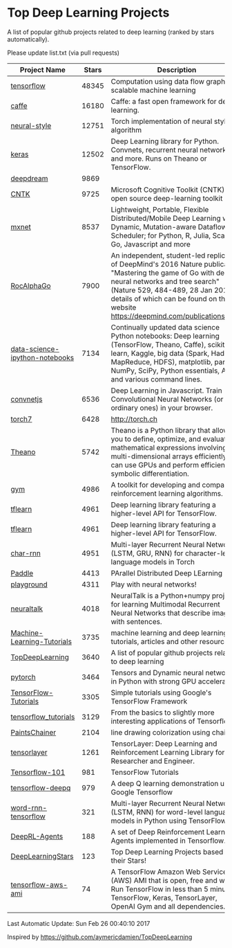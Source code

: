 # Top Deep Learning Projects
A list of popular github projects related to deep learning (ranked by stars automatically).

Please update list.txt (via pull requests)

| Project Name| Stars | Description 
| ------- | ------ | ------  
| [tensorflow](https://github.com/tensorflow/tensorflow) | 48345 | Computation using data flow graphs for scalable machine learning |  
| [caffe](https://github.com/BVLC/caffe) | 16180 | Caffe: a fast open framework for deep learning. |  
| [neural-style](https://github.com/jcjohnson/neural-style) | 12751 | Torch implementation of neural style algorithm |  
| [keras](https://github.com/fchollet/keras) | 12502 | Deep Learning library for Python. Convnets, recurrent neural networks, and more. Runs on Theano or TensorFlow. |  
| [deepdream](https://github.com/google/deepdream) | 9869 |  |  
| [CNTK](https://github.com/Microsoft/CNTK) | 9725 | Microsoft Cognitive Toolkit (CNTK), an open source deep-learning toolkit |  
| [mxnet](https://github.com/dmlc/mxnet) | 8537 | Lightweight, Portable, Flexible Distributed/Mobile Deep Learning with Dynamic, Mutation-aware Dataflow Dep Scheduler; for Python, R, Julia, Scala, Go, Javascript and more |  
| [RocAlphaGo](https://github.com/Rochester-NRT/RocAlphaGo) | 7900 | An independent, student-led replication of DeepMind's 2016 Nature publication, "Mastering the game of Go with deep neural networks and tree search" (Nature 529, 484-489, 28 Jan 2016), details of which can be found on their website https://deepmind.com/publications.html. |  
| [data-science-ipython-notebooks](https://github.com/donnemartin/data-science-ipython-notebooks) | 7134 | Continually updated data science Python notebooks: Deep learning (TensorFlow, Theano, Caffe), scikit-learn, Kaggle, big data (Spark, Hadoop MapReduce, HDFS), matplotlib, pandas, NumPy, SciPy, Python essentials, AWS, and various command lines. |  
| [convnetjs](https://github.com/karpathy/convnetjs) | 6536 | Deep Learning in Javascript. Train Convolutional Neural Networks (or ordinary ones) in your browser. |  
| [torch7](https://github.com/torch/torch7) | 6428 | http://torch.ch |  
| [Theano](https://github.com/Theano/Theano) | 5742 | Theano is a Python library that allows you to define, optimize, and evaluate mathematical expressions involving multi-dimensional arrays efficiently. It can use GPUs and perform efficient symbolic differentiation. |  
| [gym](https://github.com/openai/gym) | 4986 | A toolkit for developing and comparing reinforcement learning algorithms. |  
| [tflearn](https://github.com/tflearn/tflearn) | 4961 | Deep learning library featuring a higher-level API for TensorFlow. |  
| [tflearn](https://github.com/tflearn/tflearn) | 4961 | Deep learning library featuring a higher-level API for TensorFlow. |  
| [char-rnn](https://github.com/karpathy/char-rnn) | 4951 | Multi-layer Recurrent Neural Networks (LSTM, GRU, RNN) for character-level language models in Torch |  
| [Paddle](https://github.com/PaddlePaddle/Paddle) | 4413 | PArallel Distributed Deep LEarning |  
| [playground](https://github.com/tensorflow/playground) | 4311 | Play with neural networks! |  
| [neuraltalk](https://github.com/karpathy/neuraltalk) | 4018 | NeuralTalk is a Python+numpy project for learning Multimodal Recurrent Neural Networks that describe images with sentences. |  
| [Machine-Learning-Tutorials](https://github.com/ujjwalkarn/Machine-Learning-Tutorials) | 3735 | machine learning and deep learning tutorials, articles and other resources  |  
| [TopDeepLearning](https://github.com/aymericdamien/TopDeepLearning) | 3640 | A list of popular github projects related to deep learning |  
| [pytorch](https://github.com/pytorch/pytorch) | 3464 | Tensors and Dynamic neural networks in Python  with strong GPU acceleration |  
| [TensorFlow-Tutorials](https://github.com/nlintz/TensorFlow-Tutorials) | 3305 | Simple tutorials using Google's TensorFlow Framework |  
| [tensorflow_tutorials](https://github.com/pkmital/tensorflow_tutorials) | 3129 | From the basics to slightly more interesting applications of Tensorflow |  
| [PaintsChainer](https://github.com/pfnet/PaintsChainer) | 2104 | line drawing colorization using chainer |  
| [tensorlayer](https://github.com/zsdonghao/tensorlayer) | 1261 | TensorLayer: Deep Learning and Reinforcement Learning Library for Researcher and Engineer. |  
| [Tensorflow-101](https://github.com/sjchoi86/Tensorflow-101) | 981 | TensorFlow Tutorials |  
| [tensorflow-deepq](https://github.com/nivwusquorum/tensorflow-deepq) | 979 | A deep Q learning demonstration using Google Tensorflow |  
| [word-rnn-tensorflow](https://github.com/hunkim/word-rnn-tensorflow) | 321 | Multi-layer Recurrent Neural Networks (LSTM, RNN) for word-level language models in Python using TensorFlow. |  
| [DeepRL-Agents](https://github.com/awjuliani/DeepRL-Agents) | 188 | A set of Deep Reinforcement Learning Agents implemented in Tensorflow. |  
| [DeepLearningStars](https://github.com/hunkim/DeepLearningStars) | 123 | Top Deep Learning Projects based on their Stars! |  
| [tensorflow-aws-ami](https://github.com/ritchieng/tensorflow-aws-ami) | 74 | A TensorFlow Amazon Web Service (AWS) AMI that is open, free and works. Run TensorFlow in less than 5 minutes. TensorFlow, Keras, TensorLayer, OpenAI Gym and all dependencies. |  

Last Automatic Update: Sun Feb 26 00:40:10 2017

Inspired by https://github.com/aymericdamien/TopDeepLearning